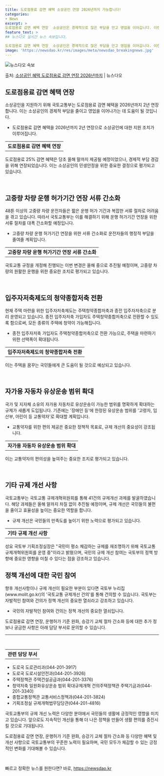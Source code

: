 ```yaml
---
title: 도로점용료 감면 혜택 소상공인 연장 2026년까지 가능합니다!
categories:
- News
excerpt: >
도로점용료 감면 혜택 연장  소상공인은 경제적으로 많은 부담을 안고 영업을 이어갑니다. 이런 소상공인을 지원…
feature_text: >
## 뉴스다오 실시간 뉴스 속보입니다.

도로점용료 감면 혜택 연장  소상공인은 경제적으로 많은 부담을 안고 영업을 이어갑니다. 이런 소상공인을 지원…
image: 'https://newsdao.kr/res/images/meta/newsdao_breakingnews.jpg'
---
```


![뉴스다오 속보](https://newsdao.kr/res/images/meta/newsdao_breakingnews.jpg)

<p>출처: <a href="https://newsdao.kr/4548" rel="dofollow">소상공인 혜택 도로점용료 감면 연장 2026년까지</a> | 뉴스다오</p>

<h2 data-ke-size="size26">도로점용료 감면 혜택 연장</h2>
<p>소상공인을 지원하기 위해 국토교통부는 도로점용료 감면 혜택을 2026년까지 2년 연장합니다. 이는 소상공인의 경제적 부담을 줄이고 영업을 이어나가는 데 도움이 될 것입니다.</p>
<ul>
  <li>도로점용료 감면 혜택을 2026년까지 2년 연장으로 소상공인에 대한 지원 조치가 이루어집니다.</li>
</ul>
<table>
  <tr>
    <td style="text-align: center; height: 17px;"><b>도로점용료 감면 혜택 연장</b></td>
  </tr>
</table>
<p>도로점용료 25% 감면 혜택은 당초 올해 말까지 제공될 예정이었으나, 경제적 부담 경감을 위해 연장되었습니다. 이는 소상공인의 민생안정을 위한 중요한 결정으로 평가되고 있습니다.</p>
<p data-ke-size="size16">&nbsp;</p>

<h2 data-ke-size="size26">고중량 차량 운행 허가기간 연장 서류 간소화</h2>
<p>48톤 이상의 고중량 차량 운전자들은 짧은 운행 허가 기간과 복잡한 서류 절차로 어려움을 겪고 있습니다. 따라서 국토교통부는 이를 해결하기 위해 운행 허가기간 연장을 위한 서류 절차를 대폭 간소화할 예정입니다.</p>
<ul>
  <li>고중량 차량 운행 허가기간 연장을 위한 서류 간소화로 운전자들의 행정적 부담을 줄여줄 계획입니다.</li>
</ul>
<table>
  <tr>
    <td style="text-align: center; height: 17px;"><b>고중량 차량 운행 허가기간 연장 서류 간소화</b></td>
  </tr>
</table>
<p>국토교통 규정을 개정해 진행되는 이번 변경은 올해 중으로 추진될 예정이며, 고중량 차량의 원활한 운행을 위한 중요한 조치로 평가되고 있습니다.</p>
<p data-ke-size="size16">&nbsp;</p>

<h2 data-ke-size="size26">입주자저축제도의 청약종합저축 전환</h2>
<p>현재 주택 마련을 위한 입주자저축제도는 주택청약종합저축과 종전 입주자저축으로 분리 운영되고 있습니다. 종전 입주자저축 가입자도 주택청약종합저축으로 전환할 수 있도록 함으로써, 모든 종류의 주택에 청약이 가능해집니다.</p>
<ul>
  <li>종전 입주자저축 가입자도 주택청약종합저축으로 전환 가능으로, 주택을 마련하기 위한 선택폭이 확대됩니다.</li>
</ul>
<table>
  <tr>
    <td style="text-align: center; height: 17px;"><b>입주자저축제도의 청약종합저축 전환</b></td>
  </tr>
</table>
<p>이는 주택을 꿈꾸는 국민들에게 큰 도움이 될 것으로 예상되고 있습니다.</p>
<p data-ke-size="size16">&nbsp;</p>

<h2 data-ke-size="size26">자가용 자동차 유상운송 범위 확대</h2>
<p>국가 및 지자체 소유의 자가용 자동차로 유상운송이 가능한 범위를 명확하게 확대하는 규제가 새롭게 도입됩니다. 기존에는 '장애인 등'에 한정된 유상운송 범위를 '고령자, 임산부, 어린이 등 교통약자'로 확대할 계획입니다.</p>
<ul>
  <li>교통약자를 위한 편의 제공은 중요한 정책적 목표로, 규제 개선의 중요성이 강조됩니다.</li>
</ul>
<table>
  <tr>
    <td style="text-align: center; height: 17px;"><b>자가용 자동차 유상운송 범위 확대</b></td>
  </tr>
</table>
<p>이는 교통약자의 편의성을 높여주는 중요한 조치로 평가되고 있습니다.</p>
<p data-ke-size="size16">&nbsp;</p>

<h2 data-ke-size="size26">기타 규제 개선 사항</h2>
<p>국토교통부는 국토교통 규제개혁위원회를 통해 41건의 규제개선 과제를 발굴하였습니다. 해당 과제들은 올해 말까지 차질 없이 추진될 예정이며, 규제 개선은 국민들의 불편을 줄이고 효율성을 높이는 중요한 역할을 합니다.</p>
<ul>
  <li>규제 개선은 국민들의 만족도를 높이기 위한 노력으로 평가되고 있습니다.</li>
</ul>
<table>
  <tr>
    <td style="text-align: center; height: 17px;"><b>기타 규제 개선 사항</b></td>
  </tr>
</table>
<p>성요 국토부 기획조정실장은 "국민이 평소 체감하는 규제를 재조명하기 위해 국토교통 규제개혁위원회를 운영 중"이라고 밝혔으며, 국민의 규제 개선 참여는 국토부의 정책 방향에 중요한 영향을 미칠 수 있다는 점을 강조하고 있습니다.</p>

<h2 data-ke-size="size26">정책 개선에 대한 국민 참여</h2>
<p>향후 개선사항이나 규제 개선이 필요한 부분이 있다면 국토부 누리집(www.molit.go.kr)의 '국토교통 규제개선 건의'를 통해 건의할 수 있습니다. 국토부는 자발적인 참여와 건의가 정책 개선의 중요한 열쇠라고 강조하고 있습니다.</p>
<ul>
  <li>국민의 자발적인 참여와 건의는 정책 개선의 중요한 열쇠입니다.</li>
</ul>
<p>도로점용료 감면 연장, 운행허가 기준 완화, 승강기 교체 절차 간소화 등에 대한 추가 정보나 궁금한 사항은 아래 담당 부서로 문의할 수 있습니다.</p>
<hr>
<p data-ke-size="size16">&nbsp;</p>
<table>
  <tr>
    <td style="text-align: center; height: 17px;"><b>관련 담당 부서</b></td>
  </tr>
</table>
<ul>
  <li>도로국 도로관리과(044-201-3917)</li>
  <li>도로국 도로시설안전과(044-201-3926)</li>
  <li>주택정책관 주택건설공급과(044-201-3376)</li>
  <li>청약저축 일원화유상운송 범위 확대규제개혁 건의주택정책관 주택기금과(044-201-3340)</li>
  <li>종합교통정책관 교통서비스정책과(044-201-3824)</li>
  <li>기획조정실 규제개혁법무담당관(044-201-4816)</li>
</ul>
<p>국토교통부의 규제 개선 노력은 다양한 분야에서 국민들의 생활에 긍정적인 영향을 미치고 있습니다. 앞으로도 지속적인 개선을 통해 더 나은 정책을 만들어 생활 편의를 증진시킬 것으로 기대됩니다.</p>
<p>도로점용료 감면 연장, 운행허가 기준 완화, 승강기 교체 절차 간소화 등 다양한 혜택 및 개선 사항으로 국토교통부의 꾸준한 노력이 필요하며, 국민 모두가 체감할 수 있는 긍정적인 변화를 기대해볼 수 있습니다.</p>
<p data-ke-size="size16">&nbsp;</p> 

빠르고 정확한 뉴스를 원한다면? 바로, <a href="https://newsdao.kr" rel="dofollow">https://newsdao.kr</a>


    
